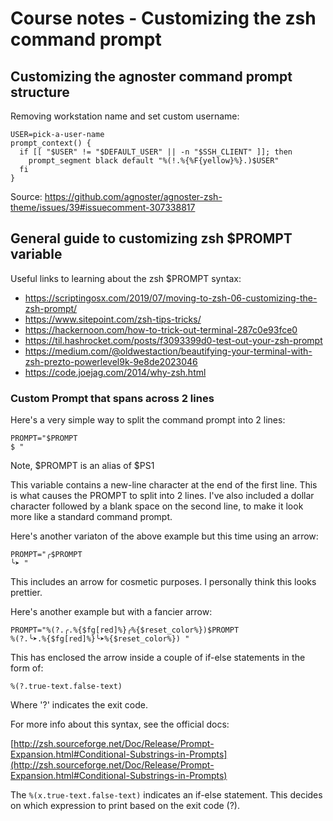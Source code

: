 # Course notes - Customizing the zsh command prompt

## Customizing the agnoster command prompt structure

Removing workstation name and set custom username:

```
USER=pick-a-user-name
prompt_context() {
  if [[ "$USER" != "$DEFAULT_USER" || -n "$SSH_CLIENT" ]]; then
    prompt_segment black default "%(!.%{%F{yellow}%}.)$USER"
  fi
}
```

Source: https://github.com/agnoster/agnoster-zsh-theme/issues/39#issuecomment-307338817




## General guide to customizing zsh $PROMPT variable

Useful links to learning about the zsh $PROMPT syntax:

- https://scriptingosx.com/2019/07/moving-to-zsh-06-customizing-the-zsh-prompt/
- https://www.sitepoint.com/zsh-tips-tricks/
- https://hackernoon.com/how-to-trick-out-terminal-287c0e93fce0
- https://til.hashrocket.com/posts/f3093399d0-test-out-your-zsh-prompt
- https://medium.com/@oldwestaction/beautifying-your-terminal-with-zsh-prezto-powerlevel9k-9e8de2023046
- https://code.joejag.com/2014/why-zsh.html


### Custom Prompt that spans across 2 lines

Here's a very simple way to split the command prompt into 2 lines:

```
PROMPT="$PROMPT
$ "
```

Note, $PROMPT is an alias of $PS1 

This variable contains a new-line character at the end of the first line. This is what causes the PROMPT to split into 2 lines. I've also included a dollar character followed by a blank space on the second line, to make it look more like a standard command prompt.


Here's another variaton of the above example but this time using an arrow:


```
PROMPT="╭$PROMPT
╰➤ "
```

This includes an arrow for cosmetic purposes. I personally think this looks prettier.



Here's another example but with a fancier arrow:

```
PROMPT="%(?.╭.%{$fg[red]%}╭%{$reset_color%})$PROMPT
%(?.╰➤.%{$fg[red]%}╰➤%{$reset_color%}) "
```


This has enclosed the arrow inside a couple of if-else statements in the form of:

```
%(?.true-text.false-text)
```

Where '?' indicates the exit code.

For more info about this syntax, see the official docs:

[http://zsh.sourceforge.net/Doc/Release/Prompt-Expansion.html#Conditional-Substrings-in-Prompts](http://zsh.sourceforge.net/Doc/Release/Prompt-Expansion.html#Conditional-Substrings-in-Prompts)


The `%(x.true-text.false-text)` indicates an if-else statement. This decides on which expression to print based on the exit code (?).

